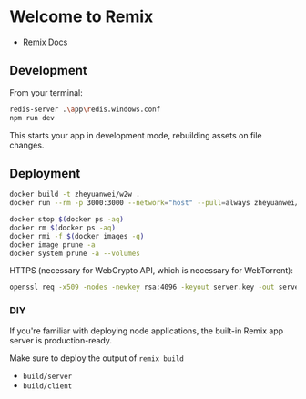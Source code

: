 # Welcome to Remix

- [Remix Docs](https://remix.run/docs)

## Development

From your terminal:

```sh
redis-server .\app\redis.windows.conf
npm run dev
```

This starts your app in development mode, rebuilding assets on file changes.

## Deployment

```sh
docker build -t zheyuanwei/w2w .
docker run --rm -p 3000:3000 --network="host" --pull=always zheyuanwei/w2w
```

```sh
docker stop $(docker ps -aq)
docker rm $(docker ps -aq)
docker rmi -f $(docker images -q)
docker image prune -a
docker system prune -a --volumes
```

HTTPS (necessary for WebCrypto API, which is necessary for WebTorrent):

```sh
openssl req -x509 -nodes -newkey rsa:4096 -keyout server.key -out server.crt
```

### DIY

If you're familiar with deploying node applications, the built-in Remix app server is production-ready.

Make sure to deploy the output of `remix build`

- `build/server`
- `build/client`
